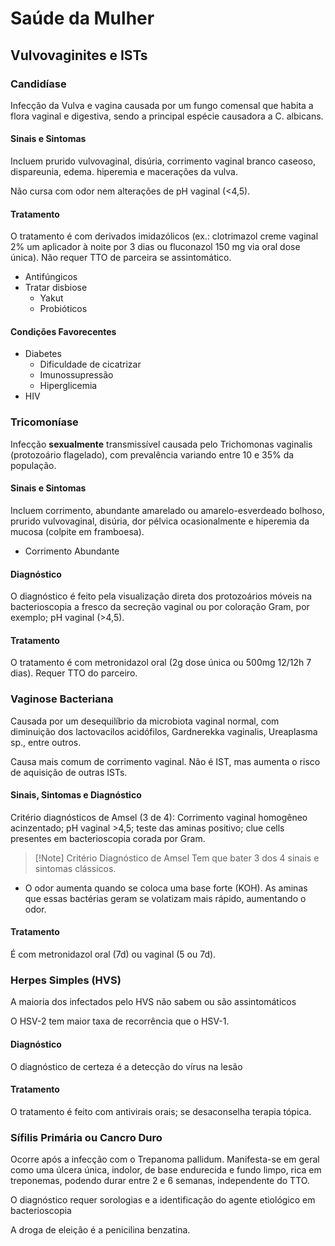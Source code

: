 # Saúde da Mulher
## Vulvovaginites e ISTs
### Candidíase
Infecção da Vulva e vagina causada por um fungo comensal que habita a flora vaginal e digestiva, sendo a principal espécie causadora a C. albicans.

#### Sinais e Sintomas
Incluem prurido vulvovaginal, disúria, corrimento vaginal branco caseoso, dispareunia, edema. hiperemia e macerações da vulva.

Não cursa com odor nem alterações de pH vaginal (<4,5).

#### Tratamento
O tratamento é com derivados imidazólicos (ex.: clotrimazol creme vaginal 2% um aplicador à noite por 3 dias ou fluconazol 150 mg via oral dose única). Não requer TTO de parceira se assintomático.

- Antifúngicos
- Tratar disbiose
	- Yakut
	- Probióticos


#### Condições Favorecentes
- Diabetes
	- Dificuldade de cicatrizar
	- Imunossupressão
	- Hiperglicemia
- HIV

### Tricomoníase
Infecção **sexualmente** transmissível causada pelo Trichomonas vaginalis (protozoário flagelado), com prevalência variando entre 10 e 35% da população.

#### Sinais e Sintomas
Incluem corrimento, abundante amarelado ou amarelo-esverdeado bolhoso, prurido vulvovaginal, disúria, dor pélvica ocasionalmente e hiperemia da mucosa (colpite em framboesa).

- Corrimento Abundante

#### Diagnóstico
O diagnóstico é feito pela visualização direta dos protozoários móveis na bacterioscopia a fresco da secreção vaginal ou por coloração Gram, por exemplo; pH vaginal (>4,5).

#### Tratamento
O tratamento é com metronidazol oral (2g dose única ou 500mg 12/12h 7 dias). Requer TTO do parceiro.

### Vaginose Bacteriana
Causada por um desequilíbrio da microbiota vaginal normal, com diminuição dos lactovacilos acidófilos, Gardnerekka vaginalis, Ureaplasma sp., entre outros.

Causa mais comum de corrimento vaginal. Não é IST, mas aumenta o risco de aquisição de outras ISTs.

#### Sinais, Sintomas e Diagnóstico
Critério diagnósticos de Amsel (3 de 4): Corrimento vaginal homogêneo acinzentado; pH vaginal >4,5; teste das aminas positivo; clue cells presentes em bacterioscopia corada por Gram.

>[!Note] Critério Diagnóstico de Amsel
>Tem que bater 3 dos 4 sinais e sintomas clássicos.

- O odor aumenta quando se coloca uma base forte (KOH). As aminas que essas bactérias geram se volatizam mais rápido, aumentando o odor.

#### Tratamento
É com metronidazol oral (7d) ou vaginal (5 ou 7d).

### Herpes Simples (HVS)
A maioria dos infectados pelo HVS não sabem ou são assintomáticos

O HSV-2 tem maior taxa de recorrência que o HSV-1.

#### Diagnóstico
O diagnóstico de certeza é a detecção do vírus na lesão

#### Tratamento
O tratamento é feito com antivirais orais; se desaconselha terapia tópica.

### Sífilis Primária ou Cancro Duro
Ocorre após a infecção com o Trepanoma pallidum.
Manifesta-se em geral como uma úlcera única, indolor, de base endurecida e fundo limpo, rica em treponemas, podendo durar entre 2 e 6 semanas, independente do TTO.

O diagnóstico requer sorologias e a identificação do agente etiológico em bacterioscopia 

A droga de eleição é a penicilina benzatina.